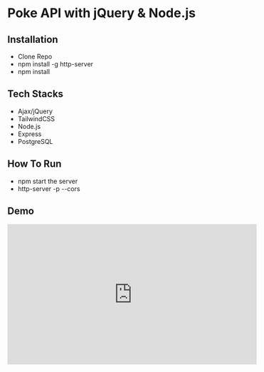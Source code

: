 <h1>Poke API with jQuery & Node.js</h1>
<h2>Installation</h2>
<ul>
  <li>Clone Repo</li>
  <li>npm install -g http-server</li>
  <li>npm install</li>
</ul>

<h2>Tech Stacks</h2>
<ul>
  <li>Ajax/jQuery</li>
  <li>TailwindCSS</li>
  <li>Node.js</li>
  <li>Express</li>
  <li>PostgreSQL</li>
</ul>

<h2>How To Run</h2>
<ul>
  <li>npm start the server</li>
  <li>http-server -p <port> --cors</li>
</ul>

<h2>Demo</h2>
<iframe width="560" height="315" src="https://www.youtube.com/embed/oKv622RVvRI?si=-rYlejHyPiN3fXpV" title="YouTube video player" frameborder="0" allow="accelerometer; autoplay; clipboard-write; encrypted-media; gyroscope; picture-in-picture; web-share" referrerpolicy="strict-origin-when-cross-origin" allowfullscreen></iframe>

